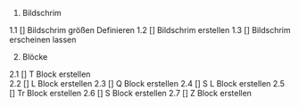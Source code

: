 1. Bildschrim

1.1 [] Bildschrim größen Definieren
1.2 [] Bildschrim erstellen
1.3 [] Bildschrim erscheinen lassen








2. Blöcke 

2.1 [] T Block erstellen        
2.2 [] L Block erstellen
2.3 [] Q Block erstellen
2.4 [] S L Block erstellen
2.5 [] Tr Block erstellen
2.6 [] S Block erstellen
2.7 [] Z Block erstellen




